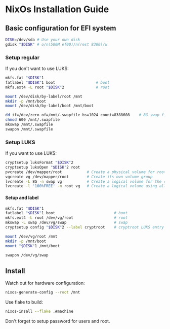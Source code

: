 # NixOs Installation Guide

## Basic configuration for EFI system

```sh
DISK=/dev/sda # Use your own disk
gdisk "$DISK" # o/n(500M ef00)/n(rest 8300)/w
```

### Setup regular

If you don't want to use LUKS:

```sh
mkfs.fat "$DISK"1
fatlabel "$DISK"1 boot                  # boot
mkfs.ext4 -L root "$DISK"2              # root

mount /dev/disk/by-label/root /mnt
mkdir -p /mnt/boot
mount /dev/disk/by-label/boot /mnt/boot

dd if=/dev/zero of=/mnt/.swapfile bs=1024 count=8388608    # 8G swap file
chmod 600 /mnt/.swapfile
mkswap /mnt/.swapfile
swapon /mnt/.swapfile
```

### Setup LUKS

If you want to use LUKS:

```sh
cryptsetup luksFormat "$DISK"2
cryptsetup luksOpen "$DISK"2 root
pvcreate /dev/mapper/root           # Create a physical volume for root
vgcreate vg /dev/mapper/root        # Create its own volume group
lvcreate -L 8G -n swap vg           # Create a logical volume for the swap using 8G
lvcreate -l '100%FREE' -n root vg   # Create a logical volume using all remaining space
```

#### Setup and label

```sh
mkfs.fat "$DISK"1
fatlabel "$DISK"1 boot                          # boot
mkfs.ext4 -L root /dev/vg/root                  # root
mkswap -L swap /dev/vg/swap                     # swap
cryptsetup config "$DISK"2 --label cryptroot    # cryptroot LUKS entry

mount /dev/vg/root /mnt
mkdir -p /mnt/boot
mount "$DISK"1 /mnt/boot

swapon /dev/vg/swap
```

## Install

Watch out for hardware configuration:

```sh
nixos-generate-config --root /mnt
```

Use flake to build:

```sh
nixos-insall --flake .#machine
```

Don't forget to setup password for users and root.
